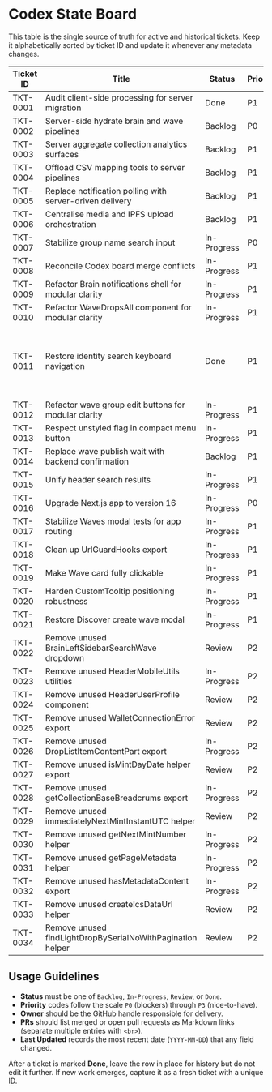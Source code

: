 # Codex State Board

This table is the single source of truth for active and historical tickets. Keep it alphabetically sorted by ticket ID and update it whenever any metadata changes.

| Ticket ID | Title | Status | Priority | Owner | PRs | Last Updated |
|-----------|-------|--------|----------|-------|-----|--------------|
| TKT-0001 | Audit client-side processing for server migration | Done | P1 | evocoder | — | 2025-10-14 |
| TKT-0002 | Server-side hydrate brain and wave pipelines | Backlog | P0 | evocoder | — | 2025-10-14 |
| TKT-0003 | Server aggregate collection analytics surfaces | Backlog | P1 | evocoder | — | 2025-10-14 |
| TKT-0004 | Offload CSV mapping tools to server pipelines | Backlog | P1 | evocoder | — | 2025-10-14 |
| TKT-0005 | Replace notification polling with server-driven delivery | Backlog | P1 | evocoder | — | 2025-10-14 |
| TKT-0006 | Centralise media and IPFS upload orchestration | Backlog | P1 | evocoder | — | 2025-10-14 |
| TKT-0007 | Stabilize group name search input | In-Progress | P0 | simo6529 | [#1540](https://github.com/6529-Collections/6529seize-frontend/pull/1540) | 2025-10-14 |
| TKT-0008 | Reconcile Codex board merge conflicts | In-Progress | P1 | openai-assistant | [#1539](https://github.com/6529-Collections/6529seize-frontend/pull/1539) | 2025-10-14 |
| TKT-0009 | Refactor Brain notifications shell for modular clarity | In-Progress | P1 | simo6529 | [#1545](https://github.com/6529-Collections/6529seize-frontend/pull/1545) | 2025-10-15 |
| TKT-0010 | Refactor WaveDropsAll component for modular clarity | In-Progress | P1 | openai-assistant | [#1560](https://github.com/6529-Collections/6529seize-frontend/pull/1560) | 2025-10-22 |
| TKT-0011 | Restore identity search keyboard navigation | Done | P1 | simo6529 | Pending (branch block-add-identity-to-wave) | 2025-10-26 |
| TKT-0012 | Refactor wave group edit buttons for modular clarity | In-Progress | P1 | openai-assistant | [#1544](https://github.com/6529-Collections/6529seize-frontend/pull/1544) | 2025-10-26 |
| TKT-0013 | Respect unstyled flag in compact menu button | In-Progress | P1 | openai-assistant | — | 2025-10-23 |
| TKT-0014 | Replace wave publish wait with backend confirmation | Backlog | P1 | openai-assistant | — | 2025-10-24 |
| TKT-0015 | Unify header search results | In-Progress | P1 | openai-assistant | [#1567](https://github.com/6529-Collections/6529seize-frontend/pull/1567) | 2025-10-24 |
| TKT-0016 | Upgrade Next.js app to version 16 | In-Progress | P0 | openai-assistant | — | 2025-10-27 |
| TKT-0017 | Stabilize Waves modal tests for app routing | In-Progress | P1 | openai-assistant | — | 2025-10-27 |
| TKT-0018 | Clean up UrlGuardHooks export | In-Progress | P1 | openai-assistant | — | 2025-10-28 |
| TKT-0019 | Make Wave card fully clickable | In-Progress | P1 | openai-assistant | — | 2025-10-27 |
| TKT-0020 | Harden CustomTooltip positioning robustness | In-Progress | P1 | openai-assistant | — | 2025-10-28 |
| TKT-0021 | Restore Discover create wave modal | In-Progress | P1 | openai-assistant | — | 2025-10-29 |
| TKT-0022 | Remove unused BrainLeftSidebarSearchWave dropdown | Review | P2 | openai-assistant | — | 2025-10-28 |
| TKT-0023 | Remove unused HeaderMobileUtils utilities | In-Progress | P2 | openai-assistant | — | 2025-10-28 |
| TKT-0024 | Remove unused HeaderUserProfile component | Review | P2 | openai-assistant | — | 2025-10-28 |
| TKT-0025 | Remove unused WalletConnectionError export | Review | P2 | openai-assistant | — | 2025-10-28 |
| TKT-0026 | Remove unused DropListItemContentPart export | In-Progress | P2 | openai-assistant | — | 2025-10-28 |
| TKT-0027 | Remove unused isMintDayDate helper export | Review | P2 | openai-assistant | — | 2025-10-28 |
| TKT-0028 | Remove unused getCollectionBaseBreadcrums export | In-Progress | P2 | openai-assistant | — | 2025-10-28 |
| TKT-0029 | Remove unused immediatelyNextMintInstantUTC helper | Review | P2 | openai-assistant | — | 2025-10-28 |
| TKT-0030 | Remove unused getNextMintNumber helper | In-Progress | P2 | openai-assistant | — | 2025-10-28 |
| TKT-0031 | Remove unused getPageMetadata helper | In-Progress | P2 | openai-assistant | — | 2025-10-28 |
| TKT-0032 | Remove unused hasMetadataContent export | In-Progress | P2 | openai-assistant | — | 2025-10-28 |
| TKT-0033 | Remove unused createIcsDataUrl helper | Review | P2 | openai-assistant | — | 2025-10-28 |
| TKT-0034 | Remove unused findLightDropBySerialNoWithPagination helper | Review | P2 | openai-assistant | — | 2025-10-28 |

## Usage Guidelines

- **Status** must be one of `Backlog`, `In-Progress`, `Review`, or `Done`.
- **Priority** codes follow the scale `P0` (blockers) through `P3` (nice-to-have).
- **Owner** should be the GitHub handle responsible for delivery.
- **PRs** should list merged or open pull requests as Markdown links (separate multiple entries with `<br>`).
- **Last Updated** records the most recent date (`YYYY-MM-DD`) that any field changed.

After a ticket is marked **Done**, leave the row in place for history but do not edit it further. If new work emerges, capture it as a fresh ticket with a unique ID.
